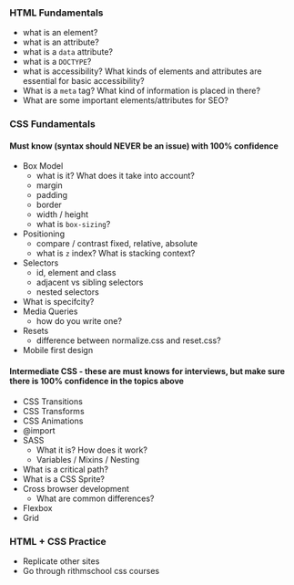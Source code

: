 ### HTML Fundamentals

* what is an element?
* what is an attribute?
* what is a `data` attribute?
* what is a `DOCTYPE`?
* what is accessibility? What kinds of elements and attributes are essential for basic accessibility?
* What is a `meta` tag? What kind of information is placed in there?
* What are some important elements/attributes for SEO?

### CSS Fundamentals

#### Must know (syntax should NEVER be an issue) with 100% confidence

* Box Model
  * what is it? What does it take into account?
  * margin
  * padding
  * border
  * width / height
  * what is `box-sizing`?
* Positioning
  * compare / contrast fixed, relative, absolute
  * what is `z` index? What is stacking context?
* Selectors
  * id, element and class
  * adjacent vs sibling selectors
  * nested selectors
* What is specifcity?
* Media Queries
  * how do you write one?
* Resets
  * difference between normalize.css and reset.css?
* Mobile first design

#### Intermediate CSS - these are must knows for interviews, but make sure there is 100% confidence in the topics above

* CSS Transitions
* CSS Transforms
* CSS Animations
* @import
* SASS
  * What it is? How does it work?
  * Variables / Mixins / Nesting
* What is a critical path?
* What is a CSS Sprite?
* Cross browser development
  * What are common differences?
* Flexbox
* Grid

### HTML + CSS Practice

* Replicate other sites
* Go through rithmschool css courses
